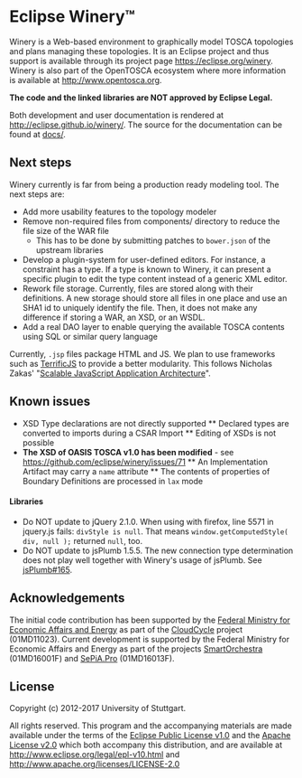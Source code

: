 # Eclipse Winery™

Winery is a Web-based environment to graphically model TOSCA topologies and plans managing these topologies.
It is an Eclipse project and thus support is available through its project page <https://eclipse.org/winery>.
Winery is also part of the OpenTOSCA ecosystem where more information is available at <http://www.opentosca.org>.

**The code and the linked libraries are NOT approved by Eclipse Legal.**

Both development and user documentation is rendered at <http://eclipse.github.io/winery/>.
The source for the documentation can be found at [docs/](docs).

## Next steps
Winery currently is far from being a production ready modeling tool.
The next steps are:

* Add more usability features to the topology modeler
* Remove non-required files from components/ directory to reduce the file size of the WAR file
  * This has to be done by submitting patches to `bower.json` of the upstream libraries
* Develop a plugin-system for user-defined editors. For instance, a constraint has a type. If a type is known to Winery, it can present a specific plugin to edit the type content instead of a generic XML editor.
* Rework file storage. Currently, files are stored along with their definitions. A new storage should store all files in one place and use an SHA1 id to uniquely identify the file. Then, it does not make any difference if storing a WAR, an XSD, or an WSDL.
* Add a real DAO layer to enable querying the available TOSCA contents using SQL or similar query language

Currently, `.jsp` files package HTML and JS.
We plan to use frameworks such as [TerrificJS] to provide a better modularity.
This follows Nicholas Zakas' "[Scalable JavaScript Application Architecture]".

## Known issues

* XSD Type declarations are not directly supported
** Declared types are converted to imports during a CSAR Import
** Editing of XSDs is not possible
* **The XSD of OASIS TOSCA v1.0 has been modified** - see https://github.com/eclipse/winery/issues/71
** An Implementation Artifact may carry a `name` attribute
** The contents of properties of Boundary Definitions are processed in `lax` mode

#### Libraries

* Do NOT update to jQuery 2.1.0.
  When using with firefox, line 5571 in jquery.js fails: `divStyle is null`.
  That means `window.getComputedStyle( div, null );` returned `null`, too.
* Do NOT update to jsPlumb 1.5.5.
  The new connection type determination does not play well together with Winery's usage of jsPlumb. See [jsPlumb#165].

## Acknowledgements

The initial code contribution has been supported by the [Federal Ministry for Economic Affairs and Energy] as part of the [CloudCycle] project (01MD11023).
Current development is supported by the Federal Ministry for Economic Affairs and Energy as part of the projects [SmartOrchestra] (01MD16001F) and [SePiA.Pro] (01MD16013F).

## License

Copyright (c) 2012-2017 University of Stuttgart.

All rights reserved. This program and the accompanying materials
are made available under the terms of the [Eclipse Public License v1.0]
and the [Apache License v2.0] which both accompany this distribution,
and are available at http://www.eclipse.org/legal/epl-v10.html
and http://www.apache.org/licenses/LICENSE-2.0

  [Apache License v2.0]: http://www.apache.org/licenses/LICENSE-2.0.html
  [bug421284]: https://bugs.eclipse.org/bugs/show_bug.cgi?id=421284
  [bower]: https://github.com/bower/bower
  [chocolatey]: http://chocolatey.org/
  [CloudCycle]: http://www.cloudcycle.org/en/
  [Eclipse Public License v1.0]: http://www.eclipse.org/legal/epl-v10.html
  [Eclipse IDE for Java EE Developers]: https://www.eclipse.org/downloads/packages/eclipse-ide-java-ee-developers/neon2
  [Federal Ministry for Economic Affairs and Energy]: http://www.bmwi.de/EN/
  [frontend-maven-plugin]: https://github.com/eirslett/frontend-maven-plugin
  [jsPlumb#165]: https://github.com/jsplumb/jsPlumb/issues/165
  [m2e-wtp]: http://eclipse.org/m2e-wtp/
  [m2eclipse]: http://eclipse.org/m2e/
  [nodejs]: http://nodejs.org/download/
  [Scalable JavaScript Application Architecture]: http://www.slideshare.net/nzakas/scalable-javascript-application-architecture-2012
  [SmartOrchestra]: http://smartorchestra.de/en/
  [SePiA.Pro]: http://projekt-sepiapro.de/en/
  [TerrificJS]: http://terrifically.org/
